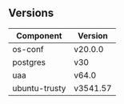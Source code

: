 ## Versions

| Component | Version |
| --- | --- |
| os-conf | v20.0.0 |
| postgres | v30 |
| uaa | v64.0 |
| ubuntu-trusty | v3541.57 |

